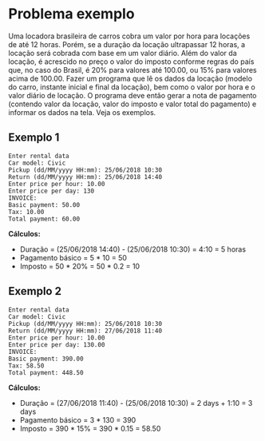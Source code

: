 # Problema exemplo
Uma locadora brasileira de carros cobra um valor por hora para locações de até
12 horas. Porém, se a duração da locação ultrapassar 12 horas, a locação será
cobrada com base em um valor diário. Além do valor da locação, é acrescido no
preço o valor do imposto conforme regras do país que, no caso do Brasil, é 20%
para valores até 100.00, ou 15% para valores acima de 100.00. Fazer um
programa que lê os dados da locação (modelo do carro, instante inicial e final da
locação), bem como o valor por hora e o valor diário de locação. O programa
deve então gerar a nota de pagamento (contendo valor da locação, valor do
imposto e valor total do pagamento) e informar os dados na tela. Veja os
exemplos.

## Exemplo 1

```
Enter rental data
Car model: Civic
Pickup (dd/MM/yyyy HH:mm): 25/06/2018 10:30
Return (dd/MM/yyyy HH:mm): 25/06/2018 14:40
Enter price per hour: 10.00
Enter price per day: 130
INVOICE:
Basic payment: 50.00
Tax: 10.00
Total payment: 60.00
```
**Cálculos:**
* Duração = (25/06/2018 14:40) - (25/06/2018 10:30) = 4:10 = 5 horas
* Pagamento básico = 5 * 10 = 50
* Imposto = 50 * 20% = 50 * 0.2 = 10

## Exemplo 2

```
Enter rental data
Car model: Civic
Pickup (dd/MM/yyyy HH:mm): 25/06/2018 10:30
Return (dd/MM/yyyy HH:mm): 27/06/2018 11:40
Enter price per hour: 10.00
Enter price per day: 130.00
INVOICE:
Basic payment: 390.00
Tax: 58.50
Total payment: 448.50

```
**Cálculos:**
* Duração = (27/06/2018 11:40) - (25/06/2018 10:30) = 2 days + 1:10 = 3 days
* Pagamento básico = 3 * 130 = 390
* Imposto = 390 * 15% = 390 * 0.15 = 58.50